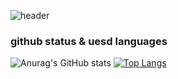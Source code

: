 ![header](https://capsule-render.vercel.app/api?type=waving&color=blue&height=250&section=header&text=Hello&fontSize=90)


### github status & uesd languages ###
![Anurag's GitHub stats](https://github-readme-stats.vercel.app/api?username=zero526&show_icons=true&theme=radical) <!-- github status --> [![Top Langs](https://github-readme-stats.vercel.app/api/top-langs/?username=zero526&layout=compact)](https://github.com/delay-100/github-readme-stats) <!-- uesd languages -->

<!--
**zero526/zero526** is a ✨ _special_ ✨ repository because its `README.md` (this file) appears on your GitHub profile.

Here are some ideas to get you started:

- 🔭 I’m currently working on ...
- 🌱 I’m currently learning ...
- 👯 I’m looking to collaborate on ...
- 🤔 I’m looking for help with ...
- 💬 Ask me about ...
- 📫 How to reach me: ...
- 😄 Pronouns: ...
- ⚡ Fun fact: ...
-->
